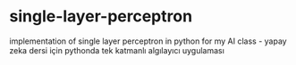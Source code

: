 # single-layer-perceptron
implementation of single layer perceptron in python for my AI class - yapay zeka dersi için pythonda tek katmanlı algılayıcı uygulaması
